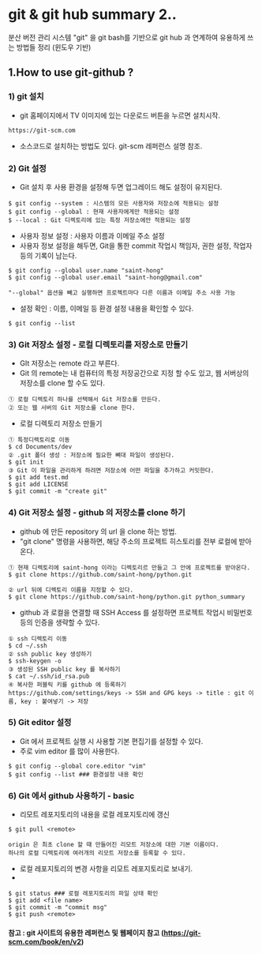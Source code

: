 # git & git hub summary 2..
분산 버전 관리 시스템 "git" 을 git bash를 기반으로 git hub 과 연계하여  유용하게 쓰는 방법들 정리
(윈도우 기반)

## 1.How to use git-github ? 

### 1) git 설치
- git 홈페이지에서 TV 이미지에 있는 다운로드 버튼을 누르면 설치시작.
```
https://git-scm.com
```
- 소스코드로 설치하는 방법도 있다. git-scm 레퍼런스 설명 참조.

### 2) Git 설정
- Git 설치 후 사용 환경을 설정해 두면 업그레이드 해도 설정이 유지된다.
```
$ git config --system : 시스템의 모든 사용자와 저장소에 적용되는 설정
$ git config --global : 현재 사용자에게만 적용되는 설정
$ --local : Git 디렉토리에 있는 특정 저장소에만 적용되는 설정

```
- 사용자 정보 설정 : 사용자 이름과 이메일 주소 설정
- 사용자 정보 설정을 해두면, Git을 통한 commit 작업시 책임자, 권한 설정, 작업자 등의 기록이 남는다.
```
$ git config --global user.name "saint-hong"
$ git config --global user.email "saint-hong@gmail.com"

"--global" 옵션을 빼고 실행하면 프로젝트마다 다른 이름과 이메일 주소 사용 가능
```
- 설정 확인 : 이름, 이메일 등 환경 설정 내용을 확인할 수 있다.
```
$ git config --list
```
### 3) Git 저장소 설정 - 로컬 디렉토리를 저장소로 만들기
- GIt 저장소는 remote 라고 부른다.
- Git 의 remote는  내 컴퓨터의 특정 저장공간으로 지정 할 수도 있고, 웹 서버상의 저장소를 clone 할 수도 있다.
```
① 로컬 디렉토리 하나를 선택해서 Git 저장소를 만든다.
② 또는 웹 서버의 Git 저장소를 clone 한다.
```
- 로컬 디렉토리 저장소 만들기
```
① 특정디렉토리로 이동
$ cd Documents/dev
② .git 폴더 생성 : 저장소에 필요한 뼈대 파일이 생성된다.
$ git init
③ Git 이 파일을 관리하게 하려면 저장소에 어떤 파일을 추가하고 커밋한다.
$ git add test.md
$ git add LICENSE
$ git commit -m "create git"
```

### 4) Git 저장소 설정 - github 의 저장소를 clone 하기
- github 에 만든 repository 의 url 을 clone 하는 방법.
- "git clone" 명령을 사용하면, 해당 주소의 프로젝트 히스토리를 전부 로컬에 받아온다.
```
① 현재 디렉토리에 saint-hong 이라는 디렉토리르 만들고 그 안에 프로젝트를 받아온다.
$ git clone https://github.com/saint-hong/python.git

② url 뒤에 디렉토리 이름을 지정할 수 있다.
$ git clone https://github.com/saint-hong/python.git python_summary
```
- github 과 로컬을 연결할 때 SSH Access 를 설정하면 프로젝트 작업시 비밀번호 등의 인증을 생략할 수 있다.
```
① ssh 디렉토리 이동
$ cd ~/.ssh
② ssh public key 생성하기
$ ssh-keygen -o
③ 생성된 SSH public key 를 복사하기
$ cat ~/.ssh/id_rsa.pub
④ 복사한 퍼블릭 키를 github 에 등록하기
https://github.com/settings/keys -> SSH and GPG keys -> title : git 이름, key : 붙여넣기 -> 저장
```

### 5) Git editor 설정
- Git 에서 프로젝트 실행 시 사용할 기본 편집기를 설정할 수 있다.
- 주로 vim editor 를 많이 사용한다.
```
$ git config --global core.editor "vim"
$ git config --list ### 환경설정 내용 확인
```

### 6) Git 에서 github 사용하기 - basic
- 리모트 레포지토리의 내용을 로컬 레포지토리에 갱신
```
$ git pull <remote>

origin 은 최초 clone 할 때 만들어진 리모트 저장소에 대한 기본 이름이다.
하나의 로컬 디렉토리에 여러개의 리모트 저장소를 등록할 수 있다.
```
- 로컬 레포지토리의 변경 사항을 리모트 레포지토리로 보내기.
- 
```
$ git status ### 로컬 레포지토리의 파일 상태 확인
$ git add <file name>
$ git commit -m "commit msg"
$ git push <remote>
```

#### 참고 : git 사이트의 유용한 레퍼런스 및 웹페이지 참고 (https://git-scm.com/book/en/v2)
